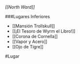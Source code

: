 *[[North Ward]]*


###Lugares Inferiores
- [[Mansión Trollskull]]
- [[¡El Tesoro de Wyrm el Libro!]]
- [[Corona de Cornella]]
- [[Vapor y Acero]]
- [[Ojo de Tigre]]


#Lugar